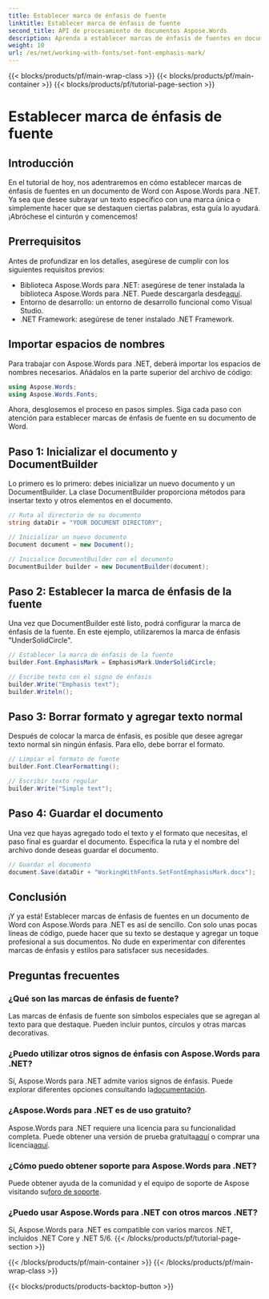 ```yaml
---
title: Establecer marca de énfasis de fuente
linktitle: Establecer marca de énfasis de fuente
second_title: API de procesamiento de documentos Aspose.Words
description: Aprenda a establecer marcas de énfasis de fuentes en documentos de Word usando Aspose.Words para .NET con esta guía detallada paso a paso. Perfecta para desarrolladores de .NET.
weight: 10
url: /es/net/working-with-fonts/set-font-emphasis-mark/
---
```


{{< blocks/products/pf/main-wrap-class >}}
{{< blocks/products/pf/main-container >}}
{{< blocks/products/pf/tutorial-page-section >}}

# Establecer marca de énfasis de fuente

## Introducción

En el tutorial de hoy, nos adentraremos en cómo establecer marcas de énfasis de fuentes en un documento de Word con Aspose.Words para .NET. Ya sea que desee subrayar un texto específico con una marca única o simplemente hacer que se destaquen ciertas palabras, esta guía lo ayudará. ¡Abróchese el cinturón y comencemos!

## Prerrequisitos

Antes de profundizar en los detalles, asegúrese de cumplir con los siguientes requisitos previos:

-  Biblioteca Aspose.Words para .NET: asegúrese de tener instalada la biblioteca Aspose.Words para .NET. Puede descargarla desde[aquí](https://releases.aspose.com/words/net/).
- Entorno de desarrollo: un entorno de desarrollo funcional como Visual Studio.
- .NET Framework: asegúrese de tener instalado .NET Framework.

## Importar espacios de nombres

Para trabajar con Aspose.Words para .NET, deberá importar los espacios de nombres necesarios. Añádalos en la parte superior del archivo de código:

```csharp
using Aspose.Words;
using Aspose.Words.Fonts;
```

Ahora, desglosemos el proceso en pasos simples. Siga cada paso con atención para establecer marcas de énfasis de fuente en su documento de Word.

## Paso 1: Inicializar el documento y DocumentBuilder

Lo primero es lo primero: debes inicializar un nuevo documento y un DocumentBuilder. La clase DocumentBuilder proporciona métodos para insertar texto y otros elementos en el documento.

```csharp
// Ruta al directorio de su documento
string dataDir = "YOUR DOCUMENT DIRECTORY";

// Inicializar un nuevo documento
Document document = new Document();

// Inicialice DocumentBuilder con el documento
DocumentBuilder builder = new DocumentBuilder(document);
```

## Paso 2: Establecer la marca de énfasis de la fuente

Una vez que DocumentBuilder esté listo, podrá configurar la marca de énfasis de la fuente. En este ejemplo, utilizaremos la marca de énfasis "UnderSolidCircle".

```csharp
// Establecer la marca de énfasis de la fuente
builder.Font.EmphasisMark = EmphasisMark.UnderSolidCircle;

// Escribe texto con el signo de énfasis
builder.Write("Emphasis text");
builder.Writeln();
```

## Paso 3: Borrar formato y agregar texto normal

Después de colocar la marca de énfasis, es posible que desee agregar texto normal sin ningún énfasis. Para ello, debe borrar el formato.

```csharp
// Limpiar el formato de fuente
builder.Font.ClearFormatting();

// Escribir texto regular
builder.Write("Simple text");
```

## Paso 4: Guardar el documento

Una vez que hayas agregado todo el texto y el formato que necesitas, el paso final es guardar el documento. Especifica la ruta y el nombre del archivo donde deseas guardar el documento.

```csharp
// Guardar el documento
document.Save(dataDir + "WorkingWithFonts.SetFontEmphasisMark.docx");
```

## Conclusión

¡Y ya está! Establecer marcas de énfasis de fuentes en un documento de Word con Aspose.Words para .NET es así de sencillo. Con solo unas pocas líneas de código, puede hacer que su texto se destaque y agregar un toque profesional a sus documentos. No dude en experimentar con diferentes marcas de énfasis y estilos para satisfacer sus necesidades.

## Preguntas frecuentes

### ¿Qué son las marcas de énfasis de fuente?

Las marcas de énfasis de fuente son símbolos especiales que se agregan al texto para que destaque. Pueden incluir puntos, círculos y otras marcas decorativas.

### ¿Puedo utilizar otros signos de énfasis con Aspose.Words para .NET?

 Sí, Aspose.Words para .NET admite varios signos de énfasis. Puede explorar diferentes opciones consultando la[documentación](https://reference.aspose.com/words/net/).

### ¿Aspose.Words para .NET es de uso gratuito?

 Aspose.Words para .NET requiere una licencia para su funcionalidad completa. Puede obtener una versión de prueba gratuita[aquí](https://releases.aspose.com/) o comprar una licencia[aquí](https://purchase.aspose.com/buy).

### ¿Cómo puedo obtener soporte para Aspose.Words para .NET?

 Puede obtener ayuda de la comunidad y el equipo de soporte de Aspose visitando su[foro de soporte](https://forum.aspose.com/c/words/8).

### ¿Puedo usar Aspose.Words para .NET con otros marcos .NET?

Sí, Aspose.Words para .NET es compatible con varios marcos .NET, incluidos .NET Core y .NET 5/6.
{{< /blocks/products/pf/tutorial-page-section >}}

{{< /blocks/products/pf/main-container >}}
{{< /blocks/products/pf/main-wrap-class >}}

{{< blocks/products/products-backtop-button >}}
